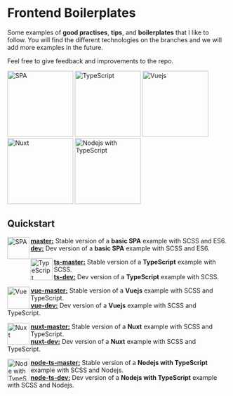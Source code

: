 # Frontend Boilerplates
Some examples of **good practises**, **tips**, and **boilerplates** that I like to follow. You will find the different technologies on the branches and we will add more examples in the future. 

Feel free to give feedback and improvements to the repo.

[<img src="https://raw.githubusercontent.com/CKGrafico/Frontend-Boilerplates/gh-pages/resources/techs/spa.png" width="150" title="SPA">](https://github.com/CKGrafico/Frontend-Boilerplates/tree/master)
[<img src="https://raw.githubusercontent.com/CKGrafico/Frontend-Boilerplates/gh-pages/resources/techs/ts.png" width="150" title="TypeScript">](https://github.com/CKGrafico/Frontend-Boilerplates/tree/ts-master)
[<img src="https://raw.githubusercontent.com/CKGrafico/Frontend-Boilerplates/gh-pages/resources/techs/vue.png" width="150" title="Vuejs">](https://github.com/CKGrafico/Frontend-Boilerplates/tree/vue-master)
[<img src="https://raw.githubusercontent.com/CKGrafico/Frontend-Boilerplates/gh-pages/resources/techs/nuxt.png" width="150" title="Nuxt">](https://github.com/CKGrafico/Frontend-Boilerplates/tree/nuxt-master)
[<img src="https://raw.githubusercontent.com/CKGrafico/Frontend-Boilerplates/gh-pages/resources/techs/nodets.png" width="150" title="Nodejs with TypeScript">](https://github.com/CKGrafico/Frontend-Boilerplates/tree/node-ts-master)

## Quickstart
<img src="https://raw.githubusercontent.com/CKGrafico/Frontend-Boilerplates/gh-pages/resources/techs/spa.png" align="left" width="50" title="SPA">

 **[master:](https://github.com/CKGrafico/Frontend-Boilerplates/tree/master)** Stable version of a **basic SPA** example with SCSS and ES6.
 <br>**[dev:](https://github.com/CKGrafico/Frontend-Boilerplates/tree/dev)** Dev version of a **basic SPA** example with SCSS and ES6.
 
 <img src="https://raw.githubusercontent.com/CKGrafico/Frontend-Boilerplates/gh-pages/resources/techs/ts.png" align="left" width="50" title="TypeScript">

 **[ts-master:](https://github.com/CKGrafico/Frontend-Boilerplates/tree/ts-master)** Stable version of a **TypeScript** example with SCSS.
 <br>**[ts-dev:](https://github.com/CKGrafico/Frontend-Boilerplates/tree/ts-dev)** Dev version of a **TypeScript** example with SCSS.

  <img src="https://raw.githubusercontent.com/CKGrafico/Frontend-Boilerplates/gh-pages/resources/techs/vue.png" align="left" width="50" title="Vue">

 **[vue-master:](https://github.com/CKGrafico/Frontend-Boilerplates/tree/vue-master)** Stable version of a **Vuejs** example with SCSS and TypeScript.
 <br>**[vue-dev:](https://github.com/CKGrafico/Frontend-Boilerplates/tree/vue-dev)** Dev version of a **Vuejs** example with SCSS and TypeScript.

   <img src="https://raw.githubusercontent.com/CKGrafico/Frontend-Boilerplates/gh-pages/resources/techs/nuxt.png" align="left" width="50" title="Nuxt">

 **[nuxt-master:](https://github.com/CKGrafico/Frontend-Boilerplates/tree/nuxt-master)** Stable version of a **Nuxt** example with SCSS and TypeScript.
 <br>**[nuxt-dev:](https://github.com/CKGrafico/Frontend-Boilerplates/tree/nuxt-dev)** Dev version of a **Nuxt** example with SCSS and TypeScript.
 
 <img src="https://raw.githubusercontent.com/CKGrafico/Frontend-Boilerplates/gh-pages/resources/techs/nodets.png" align="left" width="50" title="Node with TypeScript">

 **[node-ts-master:](https://github.com/CKGrafico/Frontend-Boilerplates/tree/node-ts-master)** Stable version of a **Nodejs with TypeScript** example with SCSS and Nodejs.
 <br>**[node-ts-dev:](https://github.com/CKGrafico/Frontend-Boilerplates/tree/node-ts-dev)** Dev version of a **Nodejs with TypeScript** example with SCSS and Nodejs.
 
